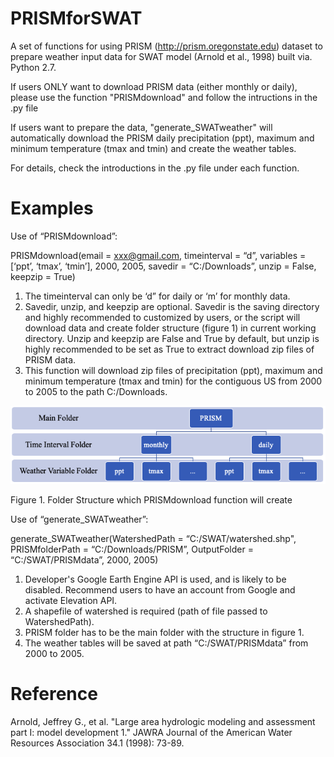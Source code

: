 # PRISMforSWAT
A set of functions for using PRISM (http://prism.oregonstate.edu) dataset to prepare weather input data for SWAT model (Arnold et al., 1998) built via. Python 2.7.

If users ONLY want to download PRISM data (either monthly or daily), please use the function "PRISMdownload" and follow the intructions in the .py file

If users want to prepare the data, "generate_SWATweather" will automatically download the PRISM daily precipitation (ppt), maximum and minimum temperature (tmax and tmin) and create the weather tables.

For details, check the introductions in the .py file under each function.

# Examples
Use of “PRISMdownload”:

PRISMdownload(email = xxx@gmail.com, timeinterval = “d”, variables = [‘ppt’, ‘tmax’, ‘tmin’], 2000, 2005, savedir = “C:/Downloads”, unzip = False, keepzip = True)

1. The timeinterval can only be ‘d” for daily or ‘m’ for monthly data. 
2. Savedir, unzip, and keepzip are optional. Savedir is the saving directory and highly recommended to customized by users, or the script will download data and create folder structure (figure 1) in current working directory. Unzip and keepzip are False and True by default, but unzip is highly recommended to be set as True to extract download zip files of PRISM data.
3. This function will download zip files of precipitation (ppt), maximum and minimum temperature (tmax and tmin) for the contiguous US from 2000 to 2005 to the path C:/Downloads.

![Figure 1. Folder Structure which PRISMdownload function will create](https://github.com/ruoyu93/PRISMforSWAT/blob/master/folderstructure.png?raw=true)

Figure 1. Folder Structure which PRISMdownload function will create

Use of “generate_SWATweather”:

generate_SWATweather(WatershedPath = “C:/SWAT/watershed.shp", PRISMfolderPath = “C:/Downloads/PRISM”, OutputFolder = “C:/SWAT/PRISMdata”, 2000, 2005)

1. Developer's Google Earth Engine API is used, and is likely to be disabled. Recommend users to have an account from Google and activate Elevation API.
2. A shapefile of watershed is required (path of file passed to WatershedPath).
3. PRISM folder has to be the main folder with the structure in figure 1. 
4. The weather tables will be saved at path “C:/SWAT/PRISMdata” from 2000 to 2005. 


# Reference

Arnold, Jeffrey G., et al. "Large area hydrologic modeling and assessment part I: model development 1." JAWRA Journal of the American Water Resources Association 34.1 (1998): 73-89.
